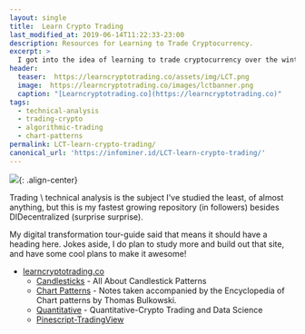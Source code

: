 ```yaml
---
layout: single
title:  Learn Crypto Trading
last_modified_at: 2019-06-14T11:22:33-23:00
description: Resources for Learning to Trade Cryptocurrency.
excerpt: >
  I got into the idea of learning to trade cryptocurrency over the winter. Instead, I learned to create websites via github pages, but this resource is my fastest growing in popularity.
header:
  teaser:  https://learncryptotrading.co/assets/img/LCT.png
  image:  https://learncryptotrading.co/images/lctbanner.png
  caption: "[Learncryptotrading.co](https://learncryptotrading.co)"
tags: 
  - technical-analysis
  - trading-crypto
  - algorithmic-trading
  - chart-patterns
permalink: LCT-learn-crypto-trading/
canonical_url: 'https://infominer.id/LCT-learn-crypto-trading/'
---
```


![](https://learncryptotrading.co/assets/img/LCT.png){: .align-center}

Trading \ technical analysis is the subject I've studied the least, of almost anything, but this is my fastest growing repository (in followers) besides DIDecentralized (surprise surprise). 

My digital transformation tour-guide said that means it should have a heading here. Jokes aside, I do plan to study more and build out that site, and have some cool plans to make it awesome!

* <a href="https://learncryptotrading.co">learncryptotrading.co</a> 
  * [Candlesticks](https://learncryptotrading.co/candlesticks/) - All About Candlestick Patterns
  * [Chart Patterns](https://learncryptotrading.co/chart-patterns/) - Notes taken accompanied by the Encyclopedia of Chart patterns by Thomas Bulkowski.
  * [Quantitative](https://learncryptotrading.co/quant/) - Quantitative-Crypto Trading and Data Science
  * [Pinescript-TradingView](https://learncryptotrading.co/pinescript/)


